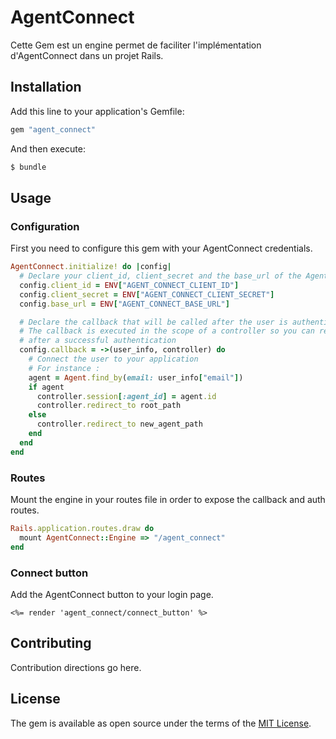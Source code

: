 # AgentConnect
Cette Gem est un engine permet de faciliter l'implémentation d'AgentConnect dans un projet Rails.

## Installation
Add this line to your application's Gemfile:

```ruby
gem "agent_connect"
```

And then execute:
```bash
$ bundle
```

## Usage

### Configuration
First you need to configure this gem with your AgentConnect credentials.
```ruby
AgentConnect.initialize! do |config|
  # Declare your client_id, client_secret and the base_url of the AgentConnect API
  config.client_id = ENV["AGENT_CONNECT_CLIENT_ID"]
  config.client_secret = ENV["AGENT_CONNECT_CLIENT_SECRET"]
  config.base_url = ENV["AGENT_CONNECT_BASE_URL"]

  # Declare the callback that will be called after the user is authenticated
  # The callback is executed in the scope of a controller so you can redirect the user
  # after a successful authentication
  config.callback = ->(user_info, controller) do
    # Connect the user to your application
    # For instance :
    agent = Agent.find_by(email: user_info["email"])
    if agent
      controller.session[:agent_id] = agent.id
      controller.redirect_to root_path
    else
      controller.redirect_to new_agent_path
    end
  end
end
```

### Routes
Mount the engine in your routes file in order to expose the callback and auth routes.
```ruby
Rails.application.routes.draw do
  mount AgentConnect::Engine => "/agent_connect"
end
```

### Connect button
Add the AgentConnect button to your login page.
```erb
<%= render 'agent_connect/connect_button' %>
```

## Contributing
Contribution directions go here.

## License
The gem is available as open source under the terms of the [MIT License](https://opensource.org/licenses/MIT).
